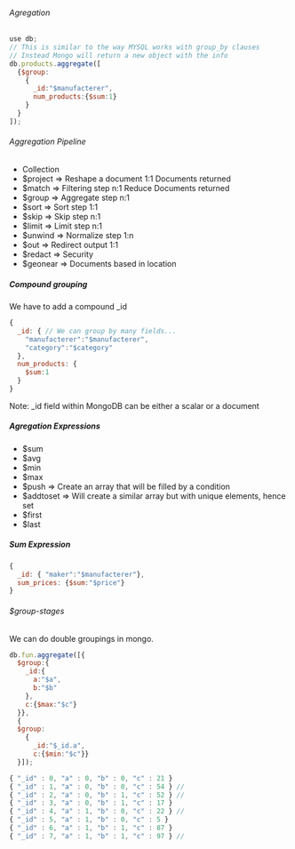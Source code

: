 ###### Agregation
```javascript
use db;
// This is similar to the way MYSQL works with group_by clauses
// Instead Mongo will return a new object with the info
db.products.aggregate([
  {$group:
    {
      _id:"$manufacterer",
      num_products:{$sum:1}
    }
  }
]);
```

###### Aggregation Pipeline

- Collection
- $project => Reshape a document 1:1 Documents returned
- $match => Filtering step n:1 Reduce Documents returned
- $group => Aggregate step n:1 
- $sort => Sort step 1:1
- $skip => Skip step n:1
- $limit => Limit step n:1
- $unwind => Normalize step 1:n
- $out => Redirect output 1:1
- $redact => Security
- $geonear => Documents based in location

##### Compound grouping

We have to add a compound _id

```javascript
{
  _id: { // We can group by many fields...
    "manufacterer":"$manufacterer",
    "category":"$category"
  },
  num_products: {
    $sum:1
  }
}
```

Note: _id field within MongoDB can be either a scalar or a document

##### Agregation Expressions

- $sum 
- $avg
- $min
- $max
- $push => Create an array that will be filled by a condition
- $addtoset => Will create a similar array but with unique elements, hence set
- $first
- $last

##### Sum Expression
```javascript
{
  _id: { "maker":"$manufacterer"},
  sum_prices: {$sum:"$price"}
}
```

###### $group-stages
We can do double groupings in mongo.
```javascript
db.fun.aggregate([{
  $group:{
    _id:{
      a:"$a",
      b:"$b"
    }, 
    c:{$max:"$c"}
  }},
  {
  $group:
    {
      _id:"$_id.a",
      c:{$min:"$c"}}
  }]);

{ "_id" : 0, "a" : 0, "b" : 0, "c" : 21 }
{ "_id" : 1, "a" : 0, "b" : 0, "c" : 54 } //
{ "_id" : 2, "a" : 0, "b" : 1, "c" : 52 } //
{ "_id" : 3, "a" : 0, "b" : 1, "c" : 17 }
{ "_id" : 4, "a" : 1, "b" : 0, "c" : 22 } // 
{ "_id" : 5, "a" : 1, "b" : 0, "c" : 5 }
{ "_id" : 6, "a" : 1, "b" : 1, "c" : 87 }
{ "_id" : 7, "a" : 1, "b" : 1, "c" : 97 } //
```
